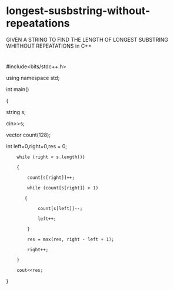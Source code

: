 # longest-susbstring-without-repeatations
GIVEN A STRING TO FIND THE LENGTH OF LONGEST SUBSTRING WHITHOUT REPEATATIONS in C++
#
#
#include<bits/stdc++.h>

using namespace std;

int main()

{

 string s;
 
 cin>>s;
 
 vector<int> count(128);
	
  int left=0,right=0,res = 0;
	
        while (right < s.length()) 
																	
        {
																	
            count[s[right]]++;
																	
            while (count[s[right]] > 1) 
	
           {
	
                count[s[left]]--;
	
                left++;
	
            }

            res = max(res, right - left + 1);

            right++;
	
        }

        cout<<res;
	
  }

